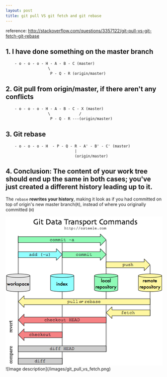 ```yaml
---
layout: post
title: git pull VS git fetch and git rebase
---
```


reference: http://stackoverflow.com/questions/3357122/git-pull-vs-git-fetch-git-rebase


## 1. I have done something on the master branch

        - o - o - o - H - A - B - C (master)
                       \
                        P - Q - R (origin/master)

## 2. Git pull from origin/master, if there aren't any conflicts

        - o - o - o - H - A - B - C - X (master)
                       \             /
                        P - Q - R ---(origin/master)


## 3. Git rebase

        - o - o - o - H  - P - Q - R - A' - B' - C' (master)
                                   |
                                   (origin/master)

## 4. Conclusion: The content of your work tree should end up the same in both cases; you've just created a different history leading up to it.

The `rebase` **rewrites your history**, making it look as if you had committed on top of origin's new master branch(`R`), instead of where you originally committed (`H`)

<img src="images/git_pull_vs_fetch.png" alt="" style="width: 800px;"/>
![Image description](/images/git_pull_vs_fetch.png)
